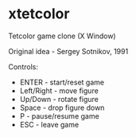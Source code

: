 # xtetcolor
Tetcolor game clone (X Window)

Original idea - Sergey Sotnikov, 1991

Controls:
* ENTER       - start/reset game
* Left/Right  - move figure
* Up/Down     - rotate figure
* Space       - drop figure down
* P           - pause/resume game
* ESC         - leave game
